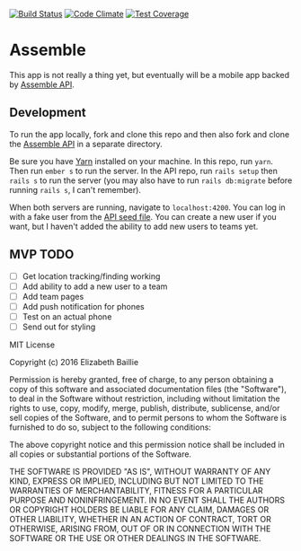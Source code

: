 [![Build Status](https://travis-ci.org/lbaillie/assemble.svg?branch=master)](https://travis-ci.org/lbaillie/assemble) [![Code Climate](https://codeclimate.com/github/lbaillie/assemble/badges/gpa.svg)](https://codeclimate.com/github/lbaillie/assemble) [![Test Coverage](https://codeclimate.com/github/lbaillie/assemble/badges/coverage.svg)](https://codeclimate.com/github/lbaillie/assemble/coverage)

# Assemble

This app is not really a thing yet, but eventually will be a mobile app backed by [Assemble API](https://github.com/lizbaillie/assemble-api).

## Development

To run the app locally, fork and clone this repo and then also fork and clone the [Assemble API](https://github.com/lbaillie/assemble-api) in a separate directory.

Be sure you have [Yarn](https://yarnpkg.com/en/) installed on your machine. In this repo, run `yarn`. Then run `ember s` to run the server. In the API repo, run `rails setup` then `rails s` to run the server (you may also have to run `rails db:migrate` before running `rails s`, I can't remember).

When both servers are running, navigate to `localhost:4200`. You can log in with a fake user from the [API seed file](https://github.com/lbaillie/assemble-api/blob/master/db/seeds.rb). You can create a new user if you want, but I haven't added the ability to add new users to teams yet.

## MVP TODO

- [ ] Get location tracking/finding working
- [ ] Add ability to add a new user to a team
- [ ] Add team pages
- [ ] Add push notification for phones
- [ ] Test on an actual phone
- [ ] Send out for styling

MIT License

Copyright (c) 2016 Elizabeth Baillie

Permission is hereby granted, free of charge, to any person obtaining a copy
of this software and associated documentation files (the "Software"), to deal
in the Software without restriction, including without limitation the rights
to use, copy, modify, merge, publish, distribute, sublicense, and/or sell
copies of the Software, and to permit persons to whom the Software is
furnished to do so, subject to the following conditions:

The above copyright notice and this permission notice shall be included in all
copies or substantial portions of the Software.

THE SOFTWARE IS PROVIDED "AS IS", WITHOUT WARRANTY OF ANY KIND, EXPRESS OR
IMPLIED, INCLUDING BUT NOT LIMITED TO THE WARRANTIES OF MERCHANTABILITY,
FITNESS FOR A PARTICULAR PURPOSE AND NONINFRINGEMENT. IN NO EVENT SHALL THE
AUTHORS OR COPYRIGHT HOLDERS BE LIABLE FOR ANY CLAIM, DAMAGES OR OTHER
LIABILITY, WHETHER IN AN ACTION OF CONTRACT, TORT OR OTHERWISE, ARISING FROM,
OUT OF OR IN CONNECTION WITH THE SOFTWARE OR THE USE OR OTHER DEALINGS IN THE
SOFTWARE.
